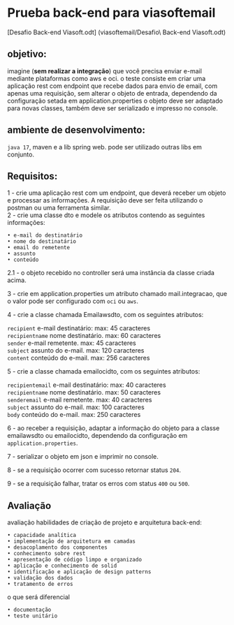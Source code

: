 # Prueba back-end para viasoftemail

[Desafio Back-end Viasoft.odt] (viasoftemail/Desafio\ Back-end Viasoft.odt)
## objetivo:
imagine (**sem realizar a integração**) que você precisa enviar e-mail mediante plataformas como aws e oci.
o teste consiste em criar uma aplicação rest com endpoint que recebe dados para envio de email, com apenas uma requisição, sem alterar o objeto de entrada, dependendo da configuração setada em application.properties o objeto deve ser adaptado para novas classes, também deve ser serializado e impresso no console.

## ambiente de desenvolvimento:
`java 17`, maven e a  lib spring web. pode ser utilizado outras libs em conjunto.


## Requisitos:
1 - crie uma aplicação rest com um endpoint, que deverá receber um objeto e processar as informações.
A requisição deve ser feita utilizando o postman ou uma ferramenta similar.  
2 - crie uma classe dto e modele os atributos contendo as seguintes informações:  

    • e-mail do destinatário
    • nome do destinatário
    • email do remetente
    • assunto
    • conteúdo

2.1 - o objeto recebido no controller será uma instância da classe criada acima.

3 - crie em application.properties um atributo chamado mail.integracao, que o valor pode ser configurado com `oci` ou `aws`.

4 - crie a classe chamada Emailawsdto, com os seguintes atributos:

`recipient` e-mail destinatário: max: 45 caracteres  
`recipientname` nome destinatário. max: 60 caracteres  
`sender` e-mail remetente. max: 45 caracteres  
`subject` assunto do e-mail. max: 120 caracteres  
`content` conteúdo do e-mail. max: 256 caracteres  

5 - crie a classe chamada emailocidto, com os seguintes atributos:

`recipientemail`
e-mail destinatário: max: 40 caracteres  
`recipientname`
nome destinatário. max: 50 caracteres  
`senderemail`
e-mail remetente. max: 40 caracteres  
`subject`
assunto do e-mail. max: 100 caracteres  
`body`
conteúdo do e-mail. max: 250 caracteres  

6 - ao receber a requisição, adaptar a informação do objeto para a classe emailawsdto ou emailocidto, dependendo da configuração em `application.properties`.

7 - serializar o objeto em json e imprimir no console.

8 - se a requisição ocorrer com sucesso retornar status `204`.

9 - se a requisição falhar, tratar os erros com status `400` ou `500`.

## Avaliação
avaliação habilidades de criação de projeto e arquitetura back-end:

    • capacidade analítica
    • implementação de arquitetura em camadas
    • desacoplamento dos componentes
    • conhecimento sobre rest
    • apresentação de código limpo e organizado
    • aplicação e conhecimento de solid
    • identificação e aplicação de design patterns
    • validação dos dados
    • tratamento de erros

o que será diferencial

    • documentação
    • teste unitário
